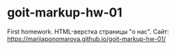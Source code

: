 # goit-markup-hw-01
First homework. HTML-верстка страницы "о нас". 
Сайт: https://mariiaponomarova.github.io/goit-markup-hw-01/
